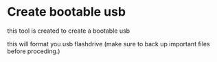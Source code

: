 # Create bootable usb

this tool is created to create a bootable usb

this will format you usb flashdrive (make sure to back up important files before proceding.)
